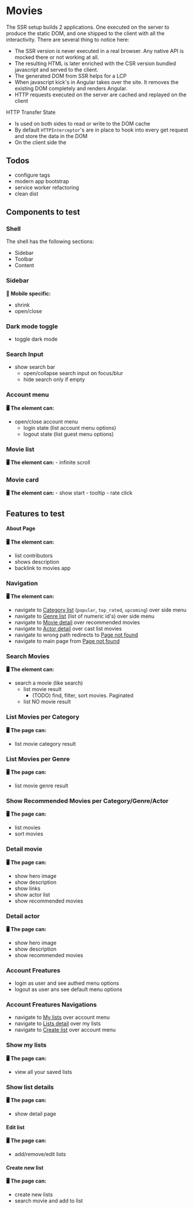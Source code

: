 # Movies

The SSR setup builds 2 applications.
One executed on the server to produce the static DOM, and one shipped to the client with all the interactivity.
There are several thing to notice here:

- The SSR version is never executed in a real browser. Any native API is mocked there or not working at all.
- The resulting HTML is later enriched with the CSR version bundled javascript and served to the client.
- The generated DOM from SSR helps for a LCP
- When javascript kick's in Angular takes over the site. It removes the existing DOM completely and renders Angular.
- HTTP requests executed on the server are cached and replayed on the client

HTTP Transfer State

- Is used on both sides to read or write to the DOM cache
- By default `HTTPInterceptor`'s are in place to hook into every get request and store the data in the DOM
- On the client side the

## Todos

- configure tags
- modern app bootstrap
- service worker refactoring
- clean dist

## Components to test

### Shell

The shell has the following sections:

- Sidebar
- Toolbar
- Content
  
### Sidebar

**📱 Mobile specific:**

- shrink
- open/close

### Dark mode toggle
- toggle dark mode

### Search Input
- show search bar
  - open/collapse search input on focus/blur
  - hide search only if empty

### Account menu

**🖥️ The element can:**
- open/close account menu
  - login state (list account menu options)
  - logout state (list guest menu options)

### Movie list

**🖥️ The element can:**
    - infinite scroll

### Movie card

**🖥️ The element can:**
    - show start
    - tooltip
    - rate click

## Features to test

#### About Page

**🖥️ The element can:**
- list contributors
- shows description
- backlink to movies app

### Navigation

**🖥️ The element can:**
- navigate to [Category list](#Category-list) (`popular`, `top_rated`, `upcoming`) over side menu
- navigate to [Genre list](#Genre-list) (list of numeric id's) over side menu
- navigate to [Movie detail](#Movie-detail) over recommended movies
- navigate to [Actor detail](#Genre-list) over cast list movies
- navigate to wrong path redirects to [Page not found](#Page-not-found)
- navigate to main page from [Page not found](#Page-not-found)

### Search Movies

**🖥️ The element can:**

- search a movie (like search)
  - list movie result
    - (TODO) find, filter, sort movies. Paginated
  - list NO movie result

### List Movies per Category

**🖥️ The page can:**
- list movie category result

### List Movies per Genre

**🖥️ The page can:**
- list movie genre result

### Show Recommended Movies per Category/Genre/Actor

**🖥️ The page can:**
- list movies
- sort movies
    
### Detail movie

**🖥️ The page can:**

- show hero image
- show description
- show links
- show actor list
- show recommended movies

### Detail actor

**🖥️ The page can:**

- show hero image
- show description
- show recommended movies

### Account Freatures

- login as user and see authed menu options
- logout as user ans see default menu options

### Account Freatures Navigations
- navigate to [My lists](#My-lists) over account menu
- navigate to [Lists detail](#List-detail) over my lists
- navigate to [Create list](#Create-list) over account menu

### Show my lists

**🖥️ The page can:**
- view all your saved lists
  
### Show list details 

**🖥️ The page can:**
- show detail page

#### Edit list 

**🖥️ The page can:**
- add/remove/edit lists

#### Create new list 

**🖥️ The page can:**
- create new lists
- search movie and add to list
